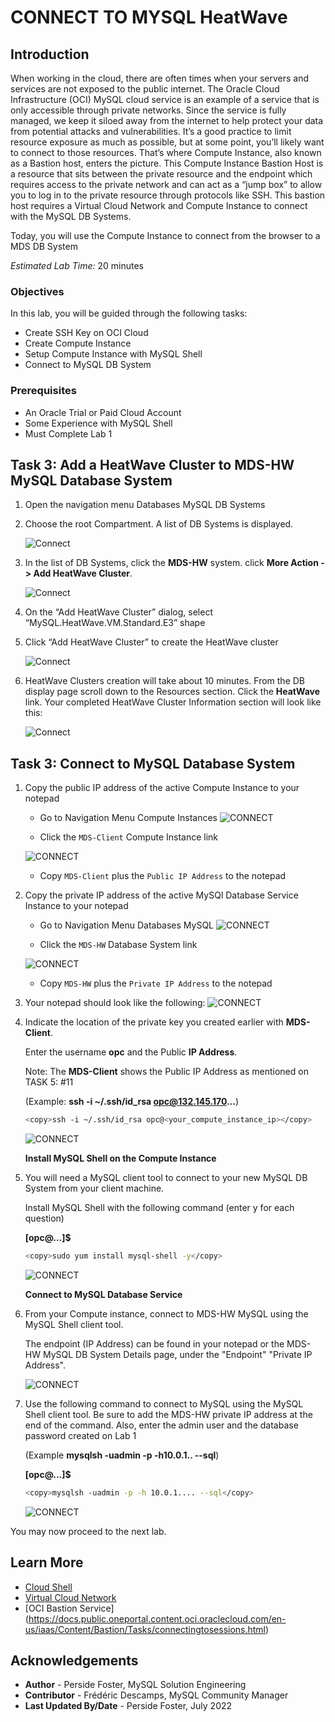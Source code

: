 # CONNECT TO MYSQL HeatWave

## Introduction

When working in the cloud, there are often times when your servers and services are not exposed to the public internet. The Oracle Cloud Infrastructure (OCI) MySQL cloud service is an example of a service that is only accessible through private networks. Since the service is fully managed, we keep it siloed away from the internet to help protect your data from potential attacks and vulnerabilities. It’s a good practice to limit resource exposure as much as possible, but at some point, you’ll likely want to connect to those resources. That’s where Compute Instance, also known as a Bastion host, enters the picture. This Compute Instance Bastion Host is a resource that sits between the private resource and the endpoint which requires access to the private network and can act as a “jump box” to allow you to log in to the private resource through protocols like SSH.  This bastion host requires a Virtual Cloud Network and Compute Instance to connect with the MySQL DB Systems.

Today, you will use the Compute Instance to connect from the browser to a MDS DB System

_Estimated Lab Time:_ 20 minutes

### Objectives

In this lab, you will be guided through the following tasks:

- Create SSH Key on OCI Cloud
- Create Compute Instance
- Setup Compute Instance with MySQL Shell
- Connect to MySQL DB System

### Prerequisites

- An Oracle Trial or Paid Cloud Account
- Some Experience with MySQL Shell
- Must Complete Lab 1

## Task 3: Add a HeatWave Cluster to MDS-HW MySQL Database System

1. Open the navigation menu
    Databases
    MySQL
    DB Systems

2. Choose the root Compartment. A list of DB Systems is displayed.

    ![Connect](./images/10addheat-list.png "list ")

3. In the list of DB Systems, click the **MDS-HW** system.
click **More Action ->  Add HeatWave Cluster**.

    ![Connect](./images/10addheat-cluster.png "addheat-cluster ")

4. On the “Add HeatWave Cluster” dialog, select “MySQL.HeatWave.VM.Standard.E3” shape

5. Click “Add HeatWave Cluster” to create the HeatWave cluster

    ![Connect](./images/10addheat-create-cluster.png "create-cluster ")

6. HeatWave Clusters creation will take about 10 minutes. From the DB display page scroll down to the Resources section. Click the **HeatWave** link. Your completed HeatWave Cluster Information section will look like this:

    ![Connect](./images/10addheatcluster-create-complete.png " addheatcluster-create-complete")


## Task 3: Connect to MySQL Database System

1. Copy the public IP address of the active Compute Instance to your notepad

    - Go to Navigation Menu
            Compute
            Instances
    ![CONNECT](./images/db-list.png "db-list")

    - Click the `MDS-Client` Compute Instance link

    ![CONNECT](./images/05compute-intance-link.png "compute-intance-link ")

    - Copy `MDS-Client` plus  the `Public IP Address` to the notepad

2. Copy the private IP address of the active MySQl Database Service Instance to your notepad

    - Go to Navigation Menu
            Databases
            MySQL
     ![CONNECT](./images/db-list.png "db-list ")

    - Click the `MDS-HW` Database System link

     ![CONNECT](./images/db-active.png "db-active ")

    - Copy `MDS-HW` plus the `Private IP Address` to the notepad

3. Your notepad should look like the following:
     ![CONNECT](./images/notepad-rsa-key-compute-mds.png "notepad-rsa-key-compute-mds ")

4. Indicate the location of the private key you created earlier with **MDS-Client**.

    Enter the username **opc** and the Public **IP Address**.

    Note: The **MDS-Client**  shows the  Public IP Address as mentioned on TASK 5: #11

    (Example: **ssh -i ~/.ssh/id_rsa opc@132.145.170...**)

    ```bash
    <copy>ssh -i ~/.ssh/id_rsa opc@<your_compute_instance_ip></copy>
    ```

   ![CONNECT](./images/06connect-signin.png "connect-signin ")

    **Install MySQL Shell on the Compute Instance**

5. You will need a MySQL client tool to connect to your new MySQL DB System from your client machine.

    Install MySQL Shell with the following command (enter y for each question)

    **[opc@…]$**

    ```bash
    <copy>sudo yum install mysql-shell -y</copy>
    ```

    ![CONNECT](./images/06connect-shell.png "connect-shell ")

   **Connect to MySQL Database Service**

6. From your Compute instance, connect to MDS-HW MySQL using the MySQL Shell client tool.

   The endpoint (IP Address) can be found in your notepad or the MDS-HW MySQL DB System Details page, under the "Endpoint" "Private IP Address".

    ![CONNECT](./images/06connect-end-point.png "connect-end-point ")

7. Use the following command to connect to MySQL using the MySQL Shell client tool. Be sure to add the MDS-HW private IP address at the end of the command. Also, enter the admin user and the database password created on Lab 1

    (Example  **mysqlsh -uadmin -p -h10.0.1..   --sql**)

    **[opc@...]$**

    ```bash
    <copy>mysqlsh -uadmin -p -h 10.0.1.... --sql</copy>
    ```

    ![CONNECT](./images/06connect-myslqsh.png "connect-myslqsh ")

You may now proceed to the next lab.

## Learn More

- [Cloud Shell](https://www.oracle.com/devops/cloud-shell/?source=:so:ch:or:awr::::Sc)
- [Virtual Cloud Network](https://docs.oracle.com/en-us/iaas/Content/Network/Concepts/overview.htm)
- [OCI Bastion Service] (https://docs.public.oneportal.content.oci.oraclecloud.com/en-us/iaas/Content/Bastion/Tasks/connectingtosessions.html)

## Acknowledgements

- **Author** - Perside Foster, MySQL Solution Engineering
- **Contributor** - Frédéric Descamps, MySQL Community Manager
- **Last Updated By/Date** - Perside Foster, July  2022
